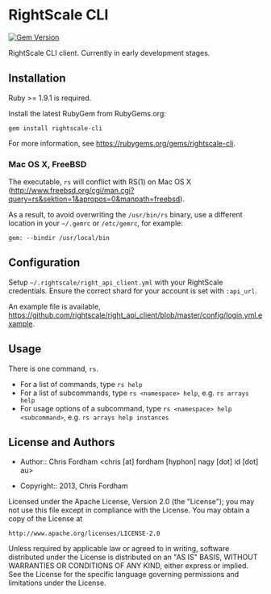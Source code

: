 # RightScale CLI

[![Gem Version](https://fury-badge.herokuapp.com/rb/rightscale-cli.png)](http://badge.fury.io/rb/rightscale-cli)

RightScale CLI client. Currently in early development stages.

## Installation

Ruby >= 1.9.1 is required.

Install the latest RubyGem from RubyGems.org:

    gem install rightscale-cli

For more information, see https://rubygems.org/gems/rightscale-cli.

### Mac OS X, FreeBSD

The executable, `rs` will conflict with RS(1) on Mac OS X (http://www.freebsd.org/cgi/man.cgi?query=rs&sektion=1&apropos=0&manpath=freebsd).

As a result, to avoid overwriting the `/usr/bin/rs` binary, use a different location in your `~/.gemrc` or `/etc/gemrc`, for example:

    gem: --bindir /usr/local/bin

## Configuration

Setup `~/.rightscale/right_api_client.yml` with your RightScale credentials.
Ensure the correct shard for your account is set with `:api_url`.

An example file is available, https://github.com/rightscale/right_api_client/blob/master/config/login.yml.example.

## Usage

There is one command, `rs`.

 * For a list of commands, type `rs help`
 * For a list of subcommands, type `rs <namespace> help`, e.g. `rs arrays help`
 * For usage options of a subcommand, type `rs <namespace> help <subcommand>`, e.g. `rs arrays help instances`

## License and Authors

* Author:: Chris Fordham <chris [at] fordham [hyphon] nagy [dot] id [dot] au>

* Copyright:: 2013, Chris Fordham

Licensed under the Apache License, Version 2.0 (the "License");
you may not use this file except in compliance with the License.
You may obtain a copy of the License at

    http://www.apache.org/licenses/LICENSE-2.0

Unless required by applicable law or agreed to in writing, software
distributed under the License is distributed on an "AS IS" BASIS,
WITHOUT WARRANTIES OR CONDITIONS OF ANY KIND, either express or implied.
See the License for the specific language governing permissions and
limitations under the License.